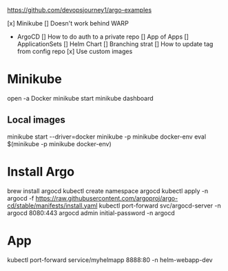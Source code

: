 https://github.com/devopsjourney1/argo-examples

[x] Minikube
    [] Doesn't work behind WARP
- ArgoCD
    [] How to do auth to a private repo
    [] App of Apps
    [] ApplicationSets
[] Helm Chart
    [] Branching strat
    [] How to update tag from config repo
    [x] Use custom images


# Minikube
open -a Docker
minikube start
minikube dashboard

## Local images
minikube start --driver=docker
minikube -p minikube docker-env
eval $(minikube -p minikube docker-env)

# Install Argo
brew install argocd
kubectl create namespace argocd
kubectl apply -n argocd -f https://raw.githubusercontent.com/argoproj/argo-cd/stable/manifests/install.yaml
kubectl port-forward svc/argocd-server -n argocd 8080:443
argocd admin initial-password -n argocd

# App
kubectl port-forward service/myhelmapp 8888:80 -n helm-webapp-dev